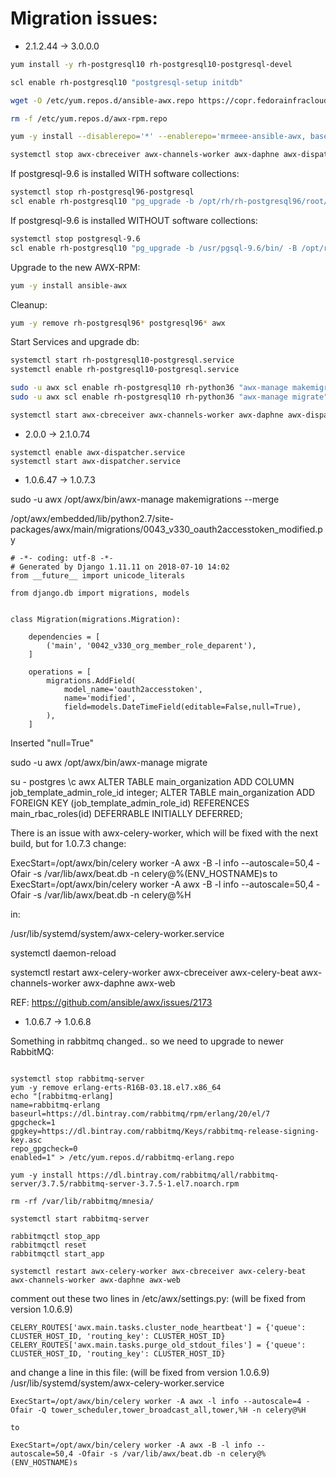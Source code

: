 # Migration issues:

* 2.1.2.44 -> 3.0.0.0

```bash
yum install -y rh-postgresql10 rh-postgresql10-postgresql-devel

scl enable rh-postgresql10 "postgresql-setup initdb"

wget -O /etc/yum.repos.d/ansible-awx.repo https://copr.fedorainfracloud.org/coprs/mrmeee/ansible-awx/repo/epel-7/mrmeee-ansible-awx-epel-7.repo

rm -f /etc/yum.repos.d/awx-rpm.repo

yum -y install --disablerepo='*' --enablerepo='mrmeee-ansible-awx, base' -x rh-python36-azure* rh-python36*

systemctl stop awx-cbreceiver awx-channels-worker awx-daphne awx-dispatcher awx-web
```
If postgresql-9.6 is installed WITH software collections:
```bash
systemctl stop rh-postgresql96-postgresql
scl enable rh-postgresql10 "pg_upgrade -b /opt/rh/rh-postgresql96/root/usr/bin/ -B /opt/rh/rh-postgresql10/root/usr/bin/ -d /var/opt/rh/rh-postgresql96/lib/pgsql/data -D /var/opt/rh/rh-postgresql10/lib/pgsql/data"

```
If postgresql-9.6 is installed WITHOUT software collections:
```bash
systemctl stop postgresql-9.6 
scl enable rh-postgresql10 "pg_upgrade -b /usr/pgsql-9.6/bin/ -B /opt/rh/rh-postgresql10/root/usr/bin/ -d /var/lib/pgsql/9.6/data/ -D /var/opt/rh/rh-postgresql10/lib/pgsql/data"

```
Upgrade to the new AWX-RPM:
```bash
yum -y install ansible-awx
```
Cleanup:
```bash
yum -y remove rh-postgresql96* postgresql96* awx
```
Start Services and upgrade db:
```bash
systemctl start rh-postgresql10-postgresql.service
systemctl enable rh-postgresql10-postgresql.service

sudo -u awx scl enable rh-postgresql10 rh-python36 "awx-manage makemigrations"
sudo -u awx scl enable rh-postgresql10 rh-python36 "awx-manage migrate"

systemctl start awx-cbreceiver awx-channels-worker awx-daphne awx-dispatcher awx-web
```

* 2.0.0 -> 2.1.0.74

```
systemctl enable awx-dispatcher.service
systemctl start awx-dispatcher.service
```

* 1.0.6.47 -> 1.0.7.3

sudo -u awx /opt/awx/bin/awx-manage makemigrations --merge

/opt/awx/embedded/lib/python2.7/site-packages/awx/main/migrations/0043_v330_oauth2accesstoken_modified.py

```
# -*- coding: utf-8 -*-
# Generated by Django 1.11.11 on 2018-07-10 14:02
from __future__ import unicode_literals

from django.db import migrations, models


class Migration(migrations.Migration):

    dependencies = [
        ('main', '0042_v330_org_member_role_deparent'),
    ]

    operations = [
        migrations.AddField(
            model_name='oauth2accesstoken',
            name='modified',
            field=models.DateTimeField(editable=False,null=True),
        ),
    ]

```

Inserted "null=True"

sudo -u awx /opt/awx/bin/awx-manage migrate

su - postgres
\c awx
ALTER TABLE main_organization ADD COLUMN job_template_admin_role_id integer;
ALTER TABLE main_organization ADD FOREIGN KEY (job_template_admin_role_id) REFERENCES main_rbac_roles(id) DEFERRABLE INITIALLY DEFERRED;

There is an issue with awx-celery-worker, which will be fixed with the next build, but for 1.0.7.3 change:

ExecStart=/opt/awx/bin/celery worker -A awx -B -l info --autoscale=50,4 -Ofair -s /var/lib/awx/beat.db -n celery@%(ENV_HOSTNAME)s
to
ExecStart=/opt/awx/bin/celery worker -A awx -B -l info --autoscale=50,4 -Ofair -s /var/lib/awx/beat.db -n celery@%H

in:

/usr/lib/systemd/system/awx-celery-worker.service

systemctl daemon-reload

systemctl restart awx-celery-worker awx-cbreceiver awx-celery-beat awx-channels-worker awx-daphne awx-web

REF: https://github.com/ansible/awx/issues/2173


* 1.0.6.7 -> 1.0.6.8

Something in rabbitmq changed.. so we need to upgrade to newer RabbitMQ:
```

systemctl stop rabbitmq-server
yum -y remove erlang-erts-R16B-03.18.el7.x86_64
echo "[rabbitmq-erlang]
name=rabbitmq-erlang
baseurl=https://dl.bintray.com/rabbitmq/rpm/erlang/20/el/7
gpgcheck=1
gpgkey=https://dl.bintray.com/rabbitmq/Keys/rabbitmq-release-signing-key.asc
repo_gpgcheck=0
enabled=1" > /etc/yum.repos.d/rabbitmq-erlang.repo
  
yum -y install https://dl.bintray.com/rabbitmq/all/rabbitmq-server/3.7.5/rabbitmq-server-3.7.5-1.el7.noarch.rpm

rm -rf /var/lib/rabbitmq/mnesia/

systemctl start rabbitmq-server

rabbitmqctl stop_app
rabbitmqctl reset
rabbitmqctl start_app

systemctl restart awx-celery-worker awx-cbreceiver awx-celery-beat awx-channels-worker awx-daphne awx-web
```
comment out these two lines in /etc/awx/settings.py: (will be fixed from version 1.0.6.9)
```
CELERY_ROUTES['awx.main.tasks.cluster_node_heartbeat'] = {'queue': CLUSTER_HOST_ID, 'routing_key': CLUSTER_HOST_ID}
CELERY_ROUTES['awx.main.tasks.purge_old_stdout_files'] = {'queue': CLUSTER_HOST_ID, 'routing_key': CLUSTER_HOST_ID}
```

and change a line in this file: (will be fixed from version 1.0.6.9)
/usr/lib/systemd/system/awx-celery-worker.service
```
ExecStart=/opt/awx/bin/celery worker -A awx -l info --autoscale=4 -Ofair -Q tower_scheduler,tower_broadcast_all,tower,%H -n celery@%H

to

ExecStart=/opt/awx/bin/celery worker -A awx -B -l info --autoscale=50,4 -Ofair -s /var/lib/awx/beat.db -n celery@%(ENV_HOSTNAME)s

```
